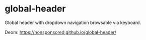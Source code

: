 # global-header
Global header with dropdown navigation browsable via keyboard.

Deom: https://nonsponsored.github.io/global-header/
